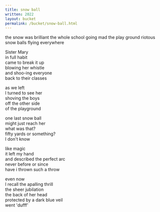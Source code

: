 ```yaml
---
title: snow ball
written: 2022
layout: bucket
permalink: /bucket/snow-ball.html
---
```


<div class="poem">
the snow was brilliant  
the whole school  
going mad  
the play ground riotous  
snow balls flying everywhere  


Sister Mary  
in full habit  
came to break it up  
blowing her whistle  
and shoo-ing everyone  
back to their classes  


as we left  
I turned to see her  
shoving the boys   
off the other side  
of the playground  

  
one last snow ball  
might just reach her  
what was that?  
fifty yards or something?  
I don't know  

  
like magic  
it left my hand  
and described the perfect arc  
never before or since  
have i thrown such a throw  

  
even now  
I recall the apalling thrill  
the sheer jubilation  
the back of her head  
protected by a dark blue veil  
went 'dufff'
</div>
